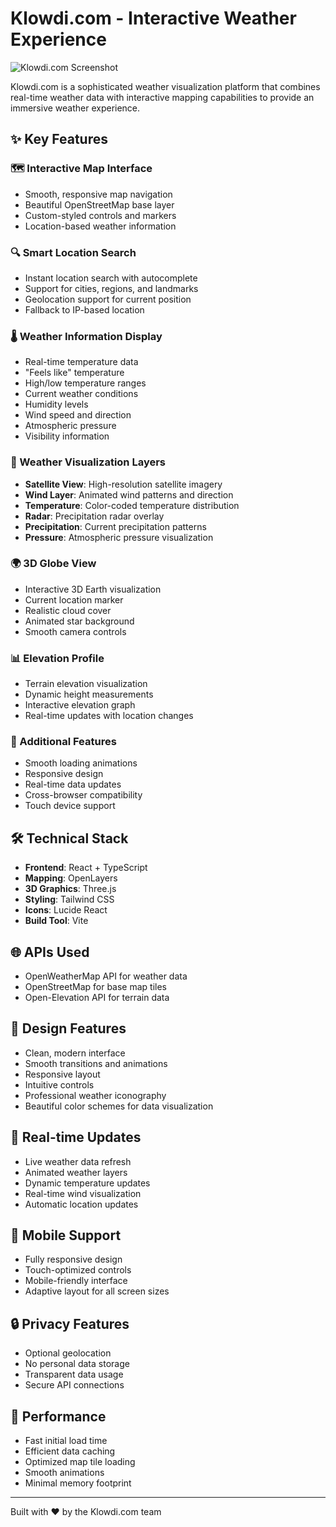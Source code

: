 # Klowdi.com - Interactive Weather Experience

![Klowdi.com Screenshot](https://ibb.co/ChNp3wX)

Klowdi.com is a sophisticated weather visualization platform that combines real-time weather data with interactive mapping capabilities to provide an immersive weather experience.

## ✨ Key Features

### 🗺️ Interactive Map Interface
- Smooth, responsive map navigation
- Beautiful OpenStreetMap base layer
- Custom-styled controls and markers
- Location-based weather information

### 🔍 Smart Location Search
- Instant location search with autocomplete
- Support for cities, regions, and landmarks
- Geolocation support for current position
- Fallback to IP-based location

### 🌡️ Weather Information Display
- Real-time temperature data
- "Feels like" temperature
- High/low temperature ranges
- Current weather conditions
- Humidity levels
- Wind speed and direction
- Atmospheric pressure
- Visibility information

### 🎨 Weather Visualization Layers
- **Satellite View**: High-resolution satellite imagery
- **Wind Layer**: Animated wind patterns and direction
- **Temperature**: Color-coded temperature distribution
- **Radar**: Precipitation radar overlay
- **Precipitation**: Current precipitation patterns
- **Pressure**: Atmospheric pressure visualization

### 🌍 3D Globe View
- Interactive 3D Earth visualization
- Current location marker
- Realistic cloud cover
- Animated star background
- Smooth camera controls

### 📊 Elevation Profile
- Terrain elevation visualization
- Dynamic height measurements
- Interactive elevation graph
- Real-time updates with location changes

### 🎯 Additional Features
- Smooth loading animations
- Responsive design
- Real-time data updates
- Cross-browser compatibility
- Touch device support

## 🛠️ Technical Stack

- **Frontend**: React + TypeScript
- **Mapping**: OpenLayers
- **3D Graphics**: Three.js
- **Styling**: Tailwind CSS
- **Icons**: Lucide React
- **Build Tool**: Vite

## 🌐 APIs Used

- OpenWeatherMap API for weather data
- OpenStreetMap for base map tiles
- Open-Elevation API for terrain data

## 🎨 Design Features

- Clean, modern interface
- Smooth transitions and animations
- Responsive layout
- Intuitive controls
- Professional weather iconography
- Beautiful color schemes for data visualization

## 🔄 Real-time Updates

- Live weather data refresh
- Animated weather layers
- Dynamic temperature updates
- Real-time wind visualization
- Automatic location updates

## 📱 Mobile Support

- Fully responsive design
- Touch-optimized controls
- Mobile-friendly interface
- Adaptive layout for all screen sizes

## 🔒 Privacy Features

- Optional geolocation
- No personal data storage
- Transparent data usage
- Secure API connections

## 🚀 Performance

- Fast initial load time
- Efficient data caching
- Optimized map tile loading
- Smooth animations
- Minimal memory footprint

---

Built with ❤️ by the Klowdi.com team